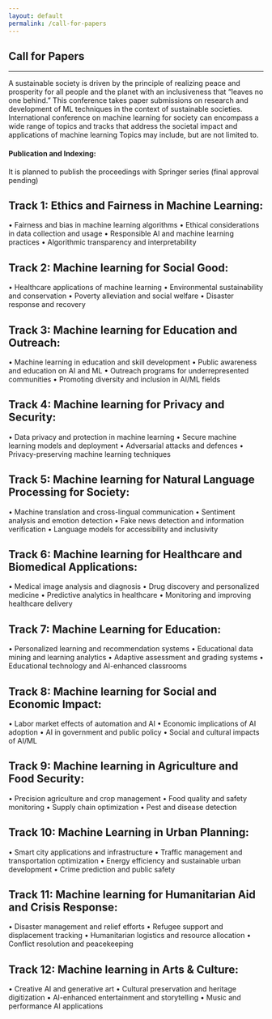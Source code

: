 ```yaml
---
layout: default
permalink: /call-for-papers
---
```

## Call for Papers
---

A sustainable society is driven by the principle of realizing peace and prosperity for all people and the planet with an inclusiveness that “leaves no one behind.” This conference  takes paper submissions on research and development of ML techniques in the context of sustainable societies. International conference on machine learning for society can encompass a wide range of topics and tracks that address the societal impact and applications of machine learning Topics may include, but are not limited to.

#### Publication and Indexing:

It is planned to publish the proceedings with Springer series (final approval pending)


## Track 1: Ethics and Fairness in Machine Learning:
•	Fairness and bias in machine learning algorithms
•	Ethical considerations in data collection and usage
•	Responsible AI and machine learning practices
•	Algorithmic transparency and interpretability
## Track 2: Machine learning for Social Good:
•	Healthcare applications of machine learning
•	Environmental sustainability and conservation
•	Poverty alleviation and social welfare
•	Disaster response and recovery
## Track 3: Machine learning for Education and Outreach:
•	Machine learning in education and skill development
•	Public awareness and education on AI and ML
•	Outreach programs for underrepresented communities
•	Promoting diversity and inclusion in AI/ML fields
## Track 4: Machine learning for Privacy and Security:
•	Data privacy and protection in machine learning
•	Secure machine learning models and deployment
•	Adversarial attacks and defences
•	Privacy-preserving machine learning techniques
## Track 5: Machine learning for Natural Language Processing for Society:
•	Machine translation and cross-lingual communication
•	Sentiment analysis and emotion detection
•	Fake news detection and information verification
•	Language models for accessibility and inclusivity
## Track 6: Machine learning for Healthcare and Biomedical Applications:
•	Medical image analysis and diagnosis
•	Drug discovery and personalized medicine
•	Predictive analytics in healthcare
•	Monitoring and improving healthcare delivery
## Track 7: Machine Learning for Education:
•	Personalized learning and recommendation systems
•	Educational data mining and learning analytics
•	Adaptive assessment and grading systems
•	Educational technology and AI-enhanced classrooms
## Track 8: Machine learning for Social and Economic Impact:
•	Labor market effects of automation and AI
•	Economic implications of AI adoption
•	AI in government and public policy
•	Social and cultural impacts of AI/ML
## Track 9: Machine learning in Agriculture and Food Security:
•	Precision agriculture and crop management
•	Food quality and safety monitoring
•	Supply chain optimization
•	Pest and disease detection
## Track 10: Machine Learning in Urban Planning:
•	Smart city applications and infrastructure
•	Traffic management and transportation optimization
•	Energy efficiency and sustainable urban development
•	Crime prediction and public safety
## Track 11: Machine learning for Humanitarian Aid and Crisis Response:
•	Disaster management and relief efforts
•	Refugee support and displacement tracking
•	Humanitarian logistics and resource allocation
•	Conflict resolution and peacekeeping
## Track 12: Machine learning in  Arts & Culture:
•	Creative AI and generative art
•	Cultural preservation and heritage digitization
•	AI-enhanced entertainment and storytelling
•	Music and performance AI applications
